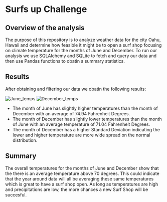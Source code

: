 # Surfs up Challenge

## Overview of the analysis
The purpose of this repository is to analyze weather data for the city Oahu, Hawaii and determine how feasible it might be to open a surf shop focusing on climate temperature for the months of June and December. To run our analysis we use SQLAlchemy and SQLite to fetch and query our data and then use Pandas functions to obatin a summary statistics.

## Results
After obtaining and filtering our data we obatin the following results:

![June_temps](https://user-images.githubusercontent.com/20058842/182983491-65f6884f-09cf-4466-b232-aaa1544d8e17.png)
![December_temps](https://user-images.githubusercontent.com/20058842/182983522-13711241-2673-43bf-a70d-2a625b5e860d.png)

- The month of June has slightly higher temperatures than the month of December with an average of 74.94 Fahrenheit Degrees.
- The month of December has slightly lower temperatures than the month of June with an average temperature of 71.04 Fahrenheit Degrees.
- The month of December has a higher Standard Deviation indicating the lower and higher temperature are more wide spread on the normal distribution.

## Summary

The overall temperatures for the months of June and December show that the there is an average temperature above 70 degrees. This could indicate that the year around data will all be averaging these same temperatures which is great to have a surf shop open. As long as temperatures are high and precipitations are low, the more chances a new Surf Shop will be succesful.
